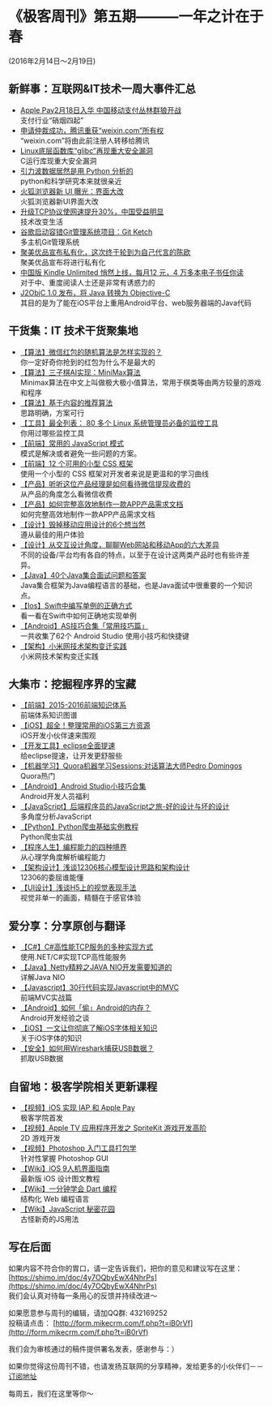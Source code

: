 # 《极客周刊》第五期———一年之计在于春

(2016年2月14日～2月19日)

## 新鲜事：互联网&IT技术一周大事件汇总

- [Apple Pay2月18日入华 中国移动支付丛林群狼开战](http://www.devstore.cn/new/newInfo/17241.html)
<br>支付行业“硝烟四起”
- [申请仲裁成功，腾讯重获“weixin.com”所有权](http://www.oschina.net/news/70743/tencent-get-weixin-com)
<br>“weixin.com”将由此前注册人转移给腾讯
- [Linux底层函数库“glibc”再现重大安全漏洞](http://netsecurity.51cto.com/art/201602/505802.htm 	)
<br>C运行库现重大安全漏洞
- [引力波数据居然是用 Python 分析的 ](http://www.oschina.net/news/70669/gwpy-ligo-analyze-gravitational-waves-data)
<br>python和科学研究本来就很亲近
- [火狐浏览器新 UI 曝光：界面大改](http://www.oschina.net/news/70767/firefox-new-ui)
<br>火狐浏览器新UI界面大改
- [升级TCP协议使网速提升30%，中国受益明显](http://www.oschina.net/news/70217/upgrade-tcp-protocol)
<br>技术改变生活
- [谷歌启动容错Git管理系统项目：Git Ketch](http://www.infoq.com/cn/news/2016/02/google-kick-starts-git-ketch)
<br>多主机Git管理系统
- [聚美优品宣布私有化，这次终于轮到为自己代言的陈欧](http://36kr.com/p/5043399.html?ref=head_line_two)
<br>聚美优品宣布将进行私有化
- [中国版 Kindle Unlimited 悄然上线，每月12 元，4 万多本电子书任你读](http://36kr.com/p/5043428.html)
<br>对于中、重度阅读人士还是非常有诱惑力的
- [J2ObjC 1.0 发布，将 Java 转换为 Objective-C](http://www.oschina.net/news/70804/j2objc-1-0-released)
<br>其目的是为了能在iOS平台上重用Android平台、web服务器端的Java代码

## 干货集：IT 技术干货聚集地

- [【算法】微信红包的随机算法是怎样实现的？](https://www.zhihu.com/question/22625187/answer/85530416)
<br>你一定好奇你抢到的红包为什么不是最大的
- [【算法】三子棋AI实现：MiniMax算法](http://miketech.it/minimax-algorithm/?hmsr=toutiao.io&utm_medium=toutiao.io&utm_source=toutiao.io)
<br>Minimax算法在中文上叫做极大极小值算法，常用于棋类等由两方较量的游戏和程序
- [【算法】基于内容的推荐算法](http://www.cybermkd.com./da-shu-ju-ji-yu-nei-rong-de-tui-jian/)
<br>思路明确，方案可行
- [【工具】最全列表： 80 多个 Linux 系统管理员必备的监控工具 ](http://mp.weixin.qq.com/s?__biz=MjM5NjQ2NjUwNQ==&mid=401840953&idx=1&sn=b8faa097db5210cb3c70869e9691c813&scene=0#wechat_redirect)
<br>你用过哪些监控工具
- [【前端】常用的 JavaScript 模式](http://webres.wang/201602-javascript-patterns/)
<br>模式是解决或者避免一些问题的方案。
- [【前端】12 个可用的小型 CSS 框架](http://webres.wang/12-small-css-frameworks-you-can-use/)
<br>使用一个小型的 CSS 框架对开发者来说是更温和的学习曲线
- [【产品】听听这位产品经理是如何看待微信提现收费的](http://www.chanpin100.com/archives/39701)
<br>从产品的角度怎么看微信收费
- [【产品】如何完整高效地制作一款APP产品需求文档](http://www.chanpin100.com/archives/39732)
<br>如何完整高效地制作一款APP产品需求文档
- [【设计】毁掉移动应用设计的6个想当然](http://www.cocoachina.com/design/20160201/15189.html)
<br>遵从最佳的用户体验
- [【设计】从交互设计角度，聊聊Web网站和移动App的六大差异](http://www.uisdc.com/web-and-app-interaction-differences)
<br>不同的设备/平台均有各自的特点，以至于在设计这两类产品时也有些许差异。
- [【Java】40个Java集合面试问题和答案](http://www.sanesee.com/article/40-java-collections-interview-questions-and-answers?hmsr=toutiao.io&utm_medium=toutiao.io&utm_source=toutiao.io)
<br>Java集合框架为Java编程语言的基础，也是Java面试中很重要的一个知识点。
- [【Ios】Swift中编写单例的正确方式](http://www.cocoachina.com/swift/20151207/14584.html)
<br>看一看在Swift中如何正确地实现单例
- [【Android】AS技巧合集「常用技巧篇」 ](http://mp.weixin.qq.com/s?__biz=MzA4NTQwNDcyMA==&mid=402416974&idx=1&sn=a8fd70a65ff3973758e4a7975c361139#rd)
<br>一共收集了62个 Android Studio 使用小技巧和快捷键
- [【架构】小米网技术架构变迁实践](http://toutiao.com/i6249914234113622529/?hmsr=toutiao.io&utm_medium=toutiao.io&utm_source=toutiao.io)
<br>小米网技术架构变迁实践

## 大集市：挖掘程序界的宝藏

- [【前端】2015-2016前端知识体系](http://ouvens.github.io/frontend-resource/2016/01/26/front-end-learning-list.html)
<br>前端体系知识图谱
- [【iOS】超全！整理常用的iOS第三方资源](http://www.cocoachina.com/ios/20160121/14988.html)
<br>iOS开发小伙伴速来围观
- [【开发工具】eclipse全面提速](http://rongmayisheng.com/post/eclipse%E5%85%A8%E9%9D%A2%E6%8F%90%E9%80%9F)
<br>给eclipse提速，让开发更舒服些
- [【机器学习】Quora机器学习Sessions:对话算法大师Pedro Domingos](http://www.almosthuman.cn/2016/02/11/mbk76/)
<br>Quora热门
- [【Android】Android Studio小技巧合集](http://laobie.github.io/android/2016/02/14/android-studio-tips.html)
<br>Android开发人员福利
- [【JavaScript】后端程序员的JavaScript之旅-好的设计与坏的设计](http://lishaopeng.com/2016/01/16/js-good_bad/)
<br>多角度分析JavaScript
- [【Python】Python爬虫基础实例教程](http://www.guolanzhe.com/?p=163)
<br>Python爬虫实战
- [【程序人生】编程能力的四种境界](http://blog.jobbole.com/97322/)
<br>从心理学角度解析编程能力
- [【架构设计】浅谈12306核心模型设计思路和架构设计](http://www.cnblogs.com/netfocus/p/5187241.html#!comments)
<br>12306的委屈谁能懂
- [【UI设计】浅谈H5上的视觉表现手法](http://ued.qq.com/2015/12/15/h5_visual/)
<br>视觉非单一的画面，精髓在于感官体验

## 爱分享：分享原创与翻译

- [【C#】C#高性能TCP服务的多种实现方式](http://www.cnblogs.com/gaochundong/p/csharp_tcp_service_models.html)
<br>使用.NET/C#实现TCP高性能服务
- [【Java】Netty精粹之JAVA NIO开发需要知道的](http://my.oschina.net/andylucc/blog/614295)
<br>详解Java NIO
- [【Javascript】30行代码实现Javascript中的MVC](http://www.cnblogs.com/front-end-ralph/p/5190442.html)
<br>前端MVC实战篇
- [【Android】如何「偷」Android的内存？](http://ragnraok.github.io/tricking-android-memoryfile.html)
<br>Android开发经验之谈
- [【iOS】一文让你彻底了解iOS字体相关知识](http://www.cnblogs.com/dsxniubility/p/4699352.html)
<br>关于iOS字体的知识
- [【安全】如何用Wireshark捕获USB数据？](http://www.freebuf.com/articles/system/96216.html)
<br>抓取USB数据

## 自留地：极客学院相关更新课程

- [【视频】iOS 实现 IAP 和 Apple Pay](http://www.jikexueyuan.com/course/2534.html)
<br>极客学院首发
- [【视频】Apple TV 应用程序开发之 SpriteKit 游戏开发高阶](http://www.jikexueyuan.com/course/2527.html)
<br>2D 游戏开发
- [【视频】Photoshop 入门工具打包学](http://www.jikexueyuan.com/course/2522.html)
<br>针对性掌握 Photoshop GUI
- [【Wiki】iOS 9人机界面指南](http://wiki.jikexueyuan.com/project/ios-9-human-computer-interface-guidelines/)
<br>最新版 iOS 设计图文教程
- [【Wiki】一分钟学会 Dart 编程](http://wiki.jikexueyuan.com/project/learn-dart-in-minutes/)
<br>结构化 Web 编程语言
- [【Wiki】JavaScript 秘密花园](http://wiki.jikexueyuan.com/project/javascript-garden/)
<br>古怪新奇的JS用法

## 写在后面

如果内容不符合你的胃口，请一定告诉我们，把你的意见和建议写在这里： [https://shimo.im/doc/4y7OQbyEwX4NhrPs](https://shimo.im/doc/4y7OQbyEwX4NhrPs)   
我们会认真对待每一条用心的反馈并持续改进～

如果愿意参与周刊的编辑，请加QQ群: 432169252   
投稿请点击： [http://form.mikecrm.com/f.php?t=iB0rVf](http://form.mikecrm.com/f.php?t=iB0rVf)   

我们会为审核通过的稿件提供署名发表，感谢参与：）   

如果你觉得这份周刊不错，也请发扬互联网的分享精神，发给更多的小伙伴们－－[订阅地址](http://list.qq.com/cgi-bin/qf_invite?id=83392b8505dd16951d180f02fe45e724a4f0c455983ca581)

每周五，我们在这里等你～
